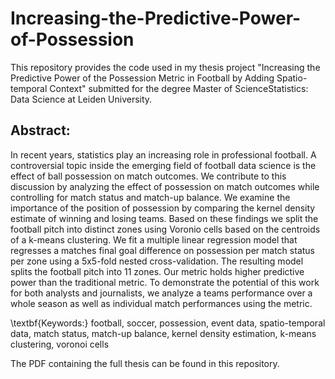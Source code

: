 # Increasing-the-Predictive-Power-of-Possession

This repository provides the code used in my thesis project "Increasing the Predictive Power of the Possession Metric in Football by Adding Spatio-temporal Context" 
submitted for the degree Master of ScienceStatistics: Data Science at Leiden University.

## Abstract:
In recent years, statistics play an increasing role in professional football.
A controversial topic inside the emerging field of football data science is the effect of ball possession on match outcomes. 
We contribute to this discussion by analyzing the effect of possession on match outcomes while controlling for match status and match-up balance. 
We examine the importance of the position of possession by comparing the kernel density estimate of winning and losing teams.
Based on these findings we split the football pitch into distinct zones using Voronio cells based on the centroids of a k-means clustering.
We fit a multiple linear regression model that regresses a matches final goal difference on possession per match status per zone using a 5x5-fold nested cross-validation.
The resulting model splits the football pitch into 11 zones.
Our metric holds higher predictive power than the traditional metric.
To demonstrate the potential of this work for both analysts and journalists, 
we analyze a teams performance over a whole season as well as individual match performances using the metric.

\textbf{Keywords:} football, soccer, possession, event data, spatio-temporal data, match status, match-up balance, kernel density estimation, k-means clustering, voronoi cells

The PDF containing the full thesis can be found in this repository.
